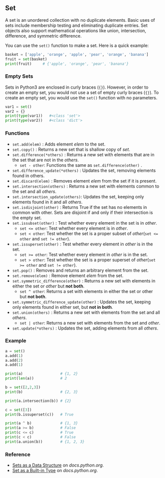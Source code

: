 ## Set

A set is an unordered collection with no duplicate elements. Basic uses of sets include membership testing and eliminating duplicate entries. Set objects also support mathematical operations like union, intersection, difference, and symmetric difference.

You can use the `set()` function to make a set. Here is a quick example:

```python
basket = ['apple', 'orange', 'apple', 'pear', 'orange', 'banana']
fruit = set(basket)
print(fruit)     # {'apple', 'orange', 'pear', 'banana'}
```

### Empty Sets
Sets in Python3 are enclosed in curly braces (`{}`). However, in order to create an empty set, you would not use a set of empty curly braces (`{}`). To create an empty set, you would use the `set()` function with no parameters.

```python
var1 = set()
var2 = {}
print(type(var1))	#<class 'set'>
print(type(var2))	#<class 'dict'>
```

### Functions

* `set.add(elem)` : Adds element *elem* to the set.
* `set.copy()` : Returns a new set that is shallow copy of *set*.
* `set.difference(*others)` : Returns a new set with elements that are in the set that are not in the *others*.
	* `set - other`: Functions the same as `set.difference(other)` .
* `set.difference_update(*others)` : Updates the set, removing elements found in others.
* `set.discard(elem)` : Removes element *elem* from the set if it is present.
* `set.intersection(others)` : Returns a new set with elements common to the set and all *others*.
* `set.intersection_update(others)`: Updates the set, keeping only elements found in it and all *others*.
* `set.isdisjoint(other)` : Returns True if the set has no elements in common with other. Sets are disjoint if and only if their intersection is the empty set.
* `set.issubset(other)` : Test whether every element in the set is in *other*.
	* `set <= other`: Test whether every element is in *other*.
	* `set < other`: Test whether the set is a proper subset of *other*(`set <= other` and `set != other`).
* `set.issuperset(other)` : Test whether every element in *other* is in the set.
	* `set >= other`: Test whether every element in *other* is in the set.
	* `set > other`: Test whether the set is a proper superset of *other*(`set >= other` and `set != other`).
* `set.pop()` : Removes and returns an arbitrary element from the set.
* `set.remove(elem)` : Remove element *elem* from the set.  
* `set.symmetric_difference(other)` : Returns a new set with elements in either the set or *other* but **not both**.
	* `set ^ other`: Returns a set with elements in either the set or other but **not both**.
* `set.symmetric_difference_update(other)` : Updates the set, keeping only elements found in either set, but **not in both**.
* `set.union(others)` : Returns a new set with elements from the set and all *others*.
	* `set | other`: Returns a new set with elements from the set and *other*.
* `set.update(*others)` : Updates the set, adding elements from all *others*.


### Example

```python
a = set()
a.add(1)
a.add(2)
a.add(1)

print(a)                 # {1, 2}
print(len(a))            # 2

b = set([2,2,3])
print(b)                 # {2, 3}

print(a.intersection(b)) # {2}

c = set([3])
print(b.issuperset(c))   # True

print(a ^ b)             # {1, 3}
print(a >= b)            # False
print(c <= c)            # True
print(c < c)             # False
print(a.union(b))        # {1, 2, 3}
```

### Reference

* [Sets as a Data Structure](https://docs.python.org/3/tutorial/datastructures.html#sets) on *docs.python.org*.
* [Set as a Built-in Type](https://docs.python.org/3/library/stdtypes.html#set-types-set-frozenset) on *docs.python.org*. 